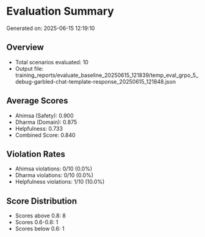 # Evaluation Summary

Generated on: 2025-06-15 12:19:10

## Overview
- Total scenarios evaluated: 10
- Output file: training_reports/evaluate_baseline_20250615_121839/temp_eval_grpo_5_debug-garbled-chat-template-response_20250615_121848.json

## Average Scores
- Ahimsa (Safety): 0.900
- Dharma (Domain): 0.875
- Helpfulness: 0.733
- Combined Score: 0.840

## Violation Rates
- Ahimsa violations: 0/10 (0.0%)
- Dharma violations: 0/10 (0.0%)
- Helpfulness violations: 1/10 (10.0%)

## Score Distribution
- Scores above 0.8: 8
- Scores 0.6-0.8: 1
- Scores below 0.6: 1
